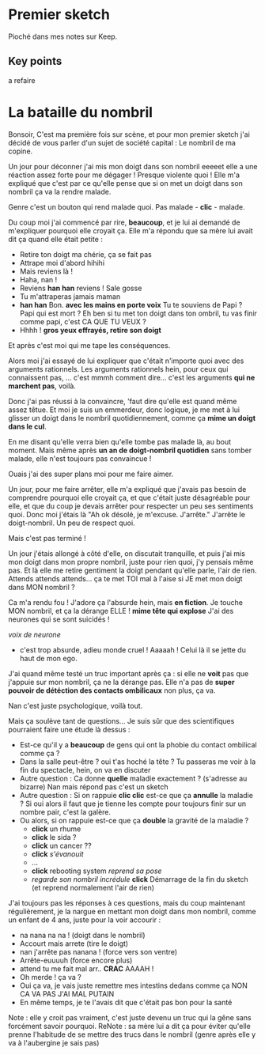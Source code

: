 # Premier sketch

Pioché dans mes notes sur Keep.


## Key points
a refaire

# La bataille du nombril

Bonsoir, C'est ma première fois sur scène, et pour mon premier sketch j'ai décidé de vous parler d'un sujet de société capital : Le nombril de ma copine.

Un jour pour déconner j'ai mis mon doigt dans son nombril eeeeet elle a une réaction assez forte pour me dégager ! Presque violente quoi ! Elle m'a expliqué que c'est par ce qu'elle pense que si on met un doigt dans son nombril ça va la rendre malade.

Genre c'est un bouton qui rend malade quoi. Pas malade - **clic** - malade.

Du coup moi j'ai commencé par rire, **beaucoup**, et je lui ai demandé de m'expliquer pourquoi elle croyait ça. Elle m'a répondu que sa mère lui avait dit ça quand elle était petite :
- Retire ton doigt ma chérie, ça se fait pas
- Attrape moi d'abord hihihi
- Mais reviens là !
- Haha, nan !
- Reviens **han han** reviens ! Sale gosse
- Tu m'attraperas jamais maman
- **han han** Bon. **avec les mains en porte voix** Tu te souviens de Papi ? Papi qui est mort ? Eh ben si tu met ton doigt dans ton ombril, tu vas finir comme papi, c'est CA QUE TU VEUX ?
- Hhhh ! **gros yeux effrayés, retire son doigt**

Et après c'est moi qui me tape les conséquences.

Alors moi j'ai essayé de lui expliquer que c'était n'importe quoi avec des arguments rationnels. Les arguments rationnels hein, pour ceux qui connaissent pas, ... c'est mmmh comment dire... c'est les arguments **qui ne marchent pas**, voilà.

Donc j'ai pas réussi à la convaincre, 'faut dire qu'elle est quand même assez têtue. Et moi je suis un emmerdeur, donc logique, je me met à lui glisser un doigt dans le nombril quotidiennement, comme ça **mime un doigt dans le cul**.

En me disant qu'elle verra bien qu'elle tombe pas malade là, au bout moment. Mais même après **un an de doigt-nombril quotidien** sans tomber malade, elle n'est toujours pas convaincue !

Ouais j'ai des super plans moi pour me faire aimer.

Un jour, pour me faire arrêter, elle m'a expliqué que j'avais pas besoin de comprendre pourquoi elle croyait ça, et que c'était juste désagréable pour elle, et que du coup je devais arrêter pour respecter un peu ses sentiments quoi. Donc moi j'étais là "Ah ok désolé, je m'excuse. J'arrête." J'arrête le doigt-nombril. Un peu de respect quoi.

Mais c'est pas terminé !

Un jour j'étais allongé à côté d'elle, on discutait tranquille, et puis j'ai mis mon doigt dans mon propre nombril, juste pour rien quoi, j'y pensais même pas. Et là elle me retire gentiment la doigt pendant qu'elle parle, l'air de rien. Attends attends attends... ça te met TOI mal à l'aise si JE met mon doigt dans MON nombril ?

Ca m'a rendu fou ! J'adore ça l'absurde hein, mais **en fiction**. Je touche MON nombril, et ça la dérange ELLE ! **mime tête qui explose** J'ai des neurones qui se sont suicidés !

_voix de neurone_
- c'est trop absurde, adieu monde cruel ! Aaaaah !
Celui là il se jette du haut de mon ego.

J'ai quand même testé un truc important après ça : si elle ne **voit** pas que j'appuie sur mon nombril, ça ne la dérange pas. Elle n'a pas de **super pouvoir de détéction des contacts ombilicaux** non plus, ça va.

Nan c'est juste psychologique, voilà tout.

Mais ça soulève tant de questions...
Je suis sûr que des scientifiques pourraient faire une étude là dessus :
- Est-ce qu'il y a **beaucoup** de gens qui ont la phobie du contact ombilical comme ça ?
- Dans la salle peut-être ? oui t'as hoché la tête ? Tu passeras me voir à la fin du spectacle, hein, on va en discuter
- Autre question : Ca donne **quelle** maladie exactement ? (s'adresse au bizarre) Nan mais répond pas c'est un sketch
- Autre question : Si on rappuie **clic clic** est-ce que ça **annulle** la maladie ? Si oui alors il faut que je tienne les compte pour toujours finir sur un nombre pair, c'est la galère.
- Ou alors, si on rappuie est-ce que ça **double** la gravité de la maladie ?
  - **click** un rhume
  - **click** le sida ?
  - **click** un cancer ??
  - **click** _s'évanouit_
  - ...
  - **click** rebooting system _reprend sa pose_
  - _regarde son nombril incrédule_ **click** Démarrage de la fin du sketch (et reprend normalement l'air de rien)

J'ai toujours pas les réponses à ces questions, mais du coup maintenant régulièrement, je la nargue en mettant mon doigt dans mon nombril, comme un enfant de 4 ans, juste pour la voir accourir :
- na nana na na ! (doigt dans le nombril)
- Accourt mais arrete (tire le doigt)
- nan j'arrête pas nanana ! (force vers son ventre)
- Arrête-euuuuh (force encore plus)
- attend tu me fait mal arr.. **CRAC** AAAAH !
- Oh merde ! ça va ?
- Oui ça va, je vais juste remettre mes intestins dedans comme ça NON CA VA PAS J'AI MAL PUTAIN
- En même temps, je te l'avais dit que c'était pas bon pour la santé


Note : elle y croit pas vraiment, c'est juste devenu un truc qui la gêne sans forcément savoir pourquoi.
ReNote : sa mère lui a dit ça pour éviter qu'elle prenne l'habitude de se mettre des trucs dans le nombril (genre après elle y va à l'aubergine je sais pas)
